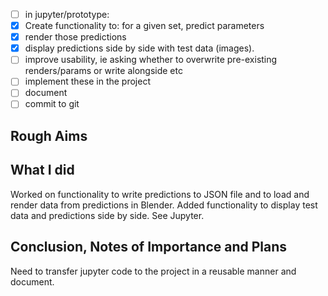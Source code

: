- [ ] in jupyter/prototype:
- [x] Create functionality to: for a given set, predict parameters 
- [x] render those predictions  
- [x] display predictions side by side with test data (images).
- [ ] improve usability, ie asking whether to overwrite pre-existing renders/params or write alongside etc
- [ ] implement these in the project
- [ ] document
- [ ] commit to git

## Rough Aims


## What I did

Worked on functionality to write predictions to JSON file and to load and render data from predictions in Blender. Added functionality to display test data and predictions side by side. See Jupyter.
## Conclusion, Notes of Importance and Plans

Need to transfer jupyter code to the project in a reusable manner and document.